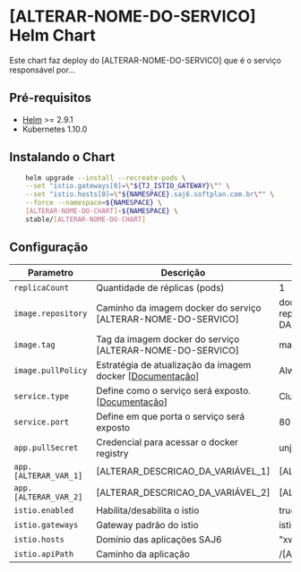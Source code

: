 # [ALTERAR-NOME-DO-SERVICO] Helm Chart

Este chart faz deploy do [ALTERAR-NOME-DO-SERVICO] que é o serviço responsável por...

## Pré-requisitos
* [Helm](https://helm.sh/) >= 2.9.1
* Kubernetes 1.10.0

## Instalando o Chart
~~~bash
    helm upgrade --install --recreate-pods \
    --set "istio.gateways[0]=\"${TJ_ISTIO_GATEWAY}\"" \
    --set "istio.hosts[0]=\"${NAMESPACE}.saj6.softplan.com.br\"" \
    --force --namespace=${NAMESPACE} \
    [ALTERAR-NOME-DO-CHART]-${NAMESPACE} \
    stable/[ALTERAR-NOME-DO-CHART]
~~~


## Configuração

| Parametro | Descrição | Padrão | Mantenedor |
| --------- | ----------- | ------- | ---------- |
| `replicaCount` | Quantidade de réplicas (pods) | 1 | |
| `image.repository` | Caminho da imagem docker do serviço [ALTERAR-NOME-DO-SERVICO] | docker-unj-repo.softplan.com.br/unj/[ALTERAR-NOME-DA-IMAGEM] | |
| `image.tag` | Tag da imagem docker do serviço [ALTERAR-NOME-DO-SERVICO] | master | |
| `image.pullPolicy` | Estratégia de atualização da imagem docker [[Documentação](https://kubernetes.io/docs/concepts/containers/images/#updating-images)] | Always | |
| `service.type` | Define como o serviço será exposto. [[Documentação](https://kubernetes.io/docs/concepts/services-networking/service/#publishing-services-service-types)] | ClusterIP | |
| `service.port` | Define em que porta o serviço será exposto | 80 | |
| `app.pullSecret` | Credencial para acessar o docker registry | unjregistry | |
| `app.[ALTERAR_VAR_1]` | [ALTERAR_DESCRICAO_DA_VARIÁVEL_1] | [ALTERAR_VALOR_DEFAULT_DA_VARIAVEL_1] | |
| `app.[ALTERAR_VAR_2]` | [ALTERAR_DESCRICAO_DA_VARIÁVEL_2] | [ALTERAR_VALOR_DEFAULT_DA_VARIAVEL_2] | |
| `istio.enabled` | Habilita/desabilita o istio | true | |
| `istio.gateways` | Gateway padrão do istio | istio-gateway | |
| `istio.hosts` | Domínio das aplicações SAJ6 | "xwing.saj6.softplan.com.br" | |
| `istio.apiPath` | Caminho da aplicação | /[ALTERAR_CONTEXT_PATH] | |
